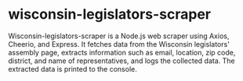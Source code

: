 # wisconsin-legislators-scraper
Wisconsin-legislators-scraper is a Node.js web scraper using Axios, Cheerio, and Express. It fetches data from the Wisconsin legislators' assembly page, extracts information such as email, location, zip code, district, and name of representatives, and logs the collected data. The extracted data is printed to the console.
